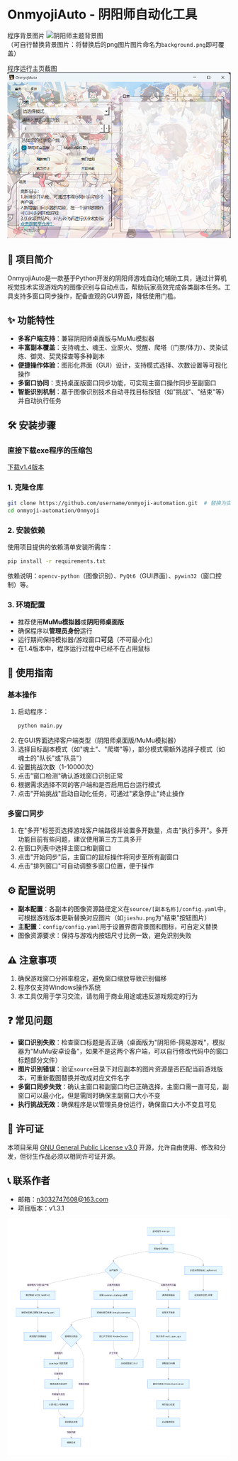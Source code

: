 # OnmyojiAuto - 阴阳师自动化工具

程序背景图片
![阴阳师主题背景图](background.png)  
（可自行替换背景图片：将替换后的png图片图片命名为`background.png`即可覆盖）

程序运行主页截图
![项目运行截图](home.png)


## 📌 项目简介
OnmyojiAuto是一款基于Python开发的阴阳师游戏自动化辅助工具，通过计算机视觉技术实现游戏内的图像识别与自动点击，帮助玩家高效完成各类副本任务。工具支持多窗口同步操作，配备直观的GUI界面，降低使用门槛。


## ✨ 功能特性
- **多客户端支持**：兼容阴阳师桌面版与MuMu模拟器
- **丰富副本覆盖**：支持魂土、魂王、业原火、觉醒、爬塔（门票/体力）、灵染试炼、御灵、契灵探查等多种副本
- **便捷操作体验**：图形化界面（GUI）设计，支持模式选择、次数设置等可视化操作
- **多窗口协同**：支持桌面版窗口同步功能，可实现主窗口操作同步至副窗口
- **智能识别机制**：基于图像识别技术自动寻找目标按钮（如"挑战"、"结束"等）并自动执行任务


## 🛠️ 安装步骤

### 直接下载exe程序的压缩包
[下载v1.4版本](https://github.com/RMA-MUN/OnmyoujiAuto/releases/download/OAT-v1.4/OAT-v1.4.zip)

### 1. 克隆仓库
```bash
git clone https://github.com/username/onmyoji-automation.git  # 替换为实际GitHub仓库地址
cd onmyoji-automation/Onmyoji
```

### 2. 安装依赖
使用项目提供的依赖清单安装所需库：
```bash
pip install -r requirements.txt
```
依赖说明：`opencv-python`（图像识别）、`PyQt6`（GUI界面）、`pywin32`（窗口控制）等。

### 3. 环境配置
- 推荐使用**MuMu模拟器**或**阴阳师桌面版**
- 确保程序以**管理员身份**运行
- 运行期间保持模拟器/游戏窗口**可见**（不可最小化）
- 在1.4版本中，程序运行过程中已经不在占用鼠标


## 🚀 使用指南

### 基本操作
1. 启动程序：
   ```bash
   python main.py
   ```
2. 在GUI界面选择客户端类型（阴阳师桌面版/MuMu模拟器）
3. 选择目标副本模式（如"魂土"、"爬塔"等），部分模式需额外选择子模式（如魂土的"队长"或"队员"）
4. 设置挑战次数（1-10000次）
5. 点击"窗口检测"确认游戏窗口识别正常
6. 根据需求选择不同的客户端和是否启用后台运行模式
7. 点击"开始挑战"启动自动化任务，可通过"紧急停止"终止操作


### 多窗口同步
1. 在"多开"标签页选择游戏客户端路径并设置多开数量，点击"执行多开"。多开功能目前有些问题，建议使用第三方工具多开
2. 在窗口列表中选择主窗口和副窗口
3. 点击"开始同步"后，主窗口的鼠标操作将同步至所有副窗口
4. 点击"排列窗口"可自动调整多窗口位置，便于操作


## ⚙️ 配置说明
- **副本配置**：各副本的图像资源路径定义在`source/[副本名称]/config.yaml`中，可根据游戏版本更新替换对应图片（如`jieshu.png`为"结束"按钮图片）
- **主配置**：`config/config.yaml`用于设置界面背景图和图标，可自定义替换
- 图像资源要求：保持与游戏内按钮尺寸比例一致，避免识别失败


## ⚠️ 注意事项
1. 确保游戏窗口分辨率稳定，避免窗口缩放导致识别偏移
2. 程序仅支持Windows操作系统
3. 本工具仅用于学习交流，请勿用于商业用途或违反游戏规定的行为


## ❓ 常见问题
- **窗口识别失败**：检查窗口标题是否正确（桌面版为"阴阳师-网易游戏"，模拟器为"MuMu安卓设备"，如果不是这两个客户端，可以自行修改代码中的窗口标题部分文件）
- **图片识别错误**：验证`source`目录下对应副本的图片资源是否匹配当前游戏版本，可重新截图替换并改成对应文件名字
- **多窗口同步失效**：确认主窗口和副窗口均已正确选择，主窗口需一直可见，副窗口可以最小化，但是需同时确保主副窗口大小不变
- **执行挑战无效**：确保程序是以管理员身份运行，确保窗口大小不变且可见

## 📜 许可证
本项目采用 [GNU General Public License v3.0](LICENSE) 开源，允许自由使用、修改和分发，但衍生作品必须以相同许可证开源。

## 📞 联系作者
- 邮箱：n3032747608@163.com
- 项目版本：v1.3.1


![程序流程图](流程图.png)  


